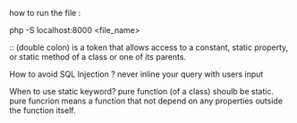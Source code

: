 how to run the file :

php -S localhost:8000 <file_name>

:: (double colon)
is a token that allows access to a constant, static property, or static method of a class or one of its parents.

How to avoid SQL Injection ?
never inline your query with users input

When to use static keyword?
pure function (of a class) shoulb be static.
pure funcrion means a function that not depend on any properties outside the function itself.
